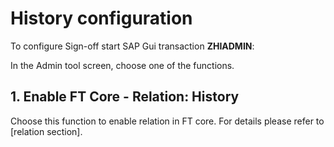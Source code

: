 # History configuration

To configure Sign-off start SAP Gui transaction **ZHIADMIN**:

In the Admin tool screen, choose one of the functions.

## 1. Enable FT Core - Relation: History
Choose this function to enable relation in FT core. For details please refer to [relation section].
